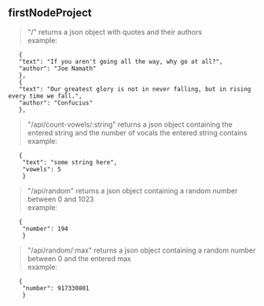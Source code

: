 ## firstNodeProject

> "/" returns a json object with quotes and their authors  
 example: 
 ```
    {
    "text": "If you aren't going all the way, why go at all?",
    "author": "Joe Namath"
    },
    {
    "text": "Our greatest glory is not in never falling, but in rising every time we fall.",
    "author": "Confucius"
    },
  ```

> "/api/count-vowels/:string" returns a json object containing the entered string and the number of vocals the entered string contains  
example: 
```
   {
    "text": "some string here",
    "vowels": 5
    }
```

> "/api/random" returns a json object containing a random number between 0 and 1023  
example: 
```
   {
    "number": 194
    }
```

> "/api/random/:max" returns a json object containing a random number between 0 and the entered max  
example: 
```
   {
    "number": 917330801
    }
```

